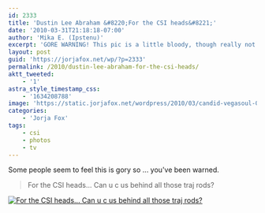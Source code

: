 ```yaml
---
id: 2333
title: 'Dustin Lee Abraham &#8220;For the CSI heads&#8221;'
date: '2010-03-31T21:18:18-07:00'
author: 'Mika E. (Ipstenu)'
excerpt: 'GORE WARNING! This pic is a little bloody, though really not all that much.'
layout: post
guid: 'https://jorjafox.net/wp/?p=2333'
permalink: /2010/dustin-lee-abraham-for-the-csi-heads/
aktt_tweeted:
    - '1'
astra_style_timestamp_css:
    - '1634208788'
image: 'https://static.jorjafox.net/wordpress/2010/03/candid-vegasoul-002.jpg'
categories:
    - 'Jorja Fox'
tags:
    - csi
    - photos
    - tv
---
```


Some people seem to feel this is gory so ... you've been warned.

<blockquote>For the CSI heads... Can u c us behind all those traj rods? </blockquote>

<a href="https://jorjafox.net/gallery/tv/csi/pub/s10/candid-vegasoul-002.jpg"><img class="ZenphotoPress_thumb" alt="For the CSI heads... Can u c us behind all those traj rods? " title="For the CSI heads... Can u c us behind all those traj rods? " src="https://jorjafox.net/gallery/cache/tv/csi/pub/s10/candid-vegasoul-002_200_cw200_ch200_thumb.jpg" /></a>